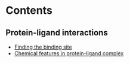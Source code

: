 # Contents

## Protein-ligand interactions

- [Finding the binding site](protein_ligand_interactions/binding_site.ipynb)
- [Chemical features in protein-ligand complex](protein_ligand_interactions/chemical_features.ipynb)